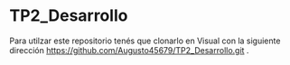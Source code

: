 # TP2_Desarrollo

Para utilzar este repositorio tenés que clonarlo en Visual con la siguiente dirección https://github.com/Augusto45679/TP2_Desarrollo.git .
